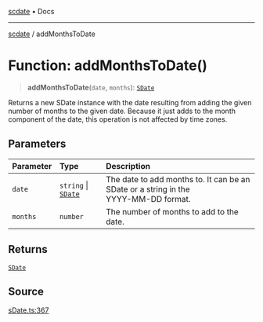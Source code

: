 [scdate](../README.md) • Docs

---

[scdate](../README.md) / addMonthsToDate

# Function: addMonthsToDate()

> **addMonthsToDate**(`date`, `months`): [`SDate`](../classes/SDate.md)

Returns a new SDate instance with the date resulting from adding the given
number of months to the given date. Because it just adds to the month
component of the date, this operation is not affected by time zones.

## Parameters

| Parameter | Type                                       | Description                                                                              |
| :-------- | :----------------------------------------- | :--------------------------------------------------------------------------------------- |
| `date`    | `string` \| [`SDate`](../classes/SDate.md) | The date to add months to. It can be an SDate or a string in the<br />YYYY-MM-DD format. |
| `months`  | `number`                                   | The number of months to add to the date.                                                 |

## Returns

[`SDate`](../classes/SDate.md)

## Source

[sDate.ts:367](https://github.com/ericvera/scdate/blob/main/src/sDate.ts#L367)
